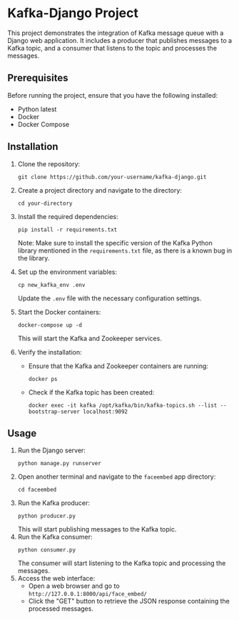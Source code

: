 # Kafka-Django Project

This project demonstrates the integration of Kafka message queue with a Django web application. It includes a producer that publishes messages to a Kafka topic, and a consumer that listens to the topic and processes the messages.

## Prerequisites

Before running the project, ensure that you have the following installed:

- Python latest
- Docker
- Docker Compose

## Installation

1. Clone the repository:
   ```
   git clone https://github.com/your-username/kafka-django.git
   ```
2. Create a project directory and navigate to the directory:
   ```
   cd your-directory
   ```
3. Install the required dependencies:
   ```
   pip install -r requirements.txt
   ```
   Note: Make sure to install the specific version of the Kafka Python library mentioned in the `requirements.txt` file, as there is a known bug in the library.
   
4. Set up the environment variables:
   ```
   cp new_kafka_env .env
   ```
   Update the `.env` file with the necessary configuration settings.
5. Start the Docker containers:
   ```
   docker-compose up -d
   ```
   This will start the Kafka and Zookeeper services.
6. Verify the installation:
   - Ensure that the Kafka and Zookeeper containers are running:
     ```
     docker ps
     ```
   - Check if the Kafka topic has been created:
     ```
     docker exec -it kafka /opt/kafka/bin/kafka-topics.sh --list --bootstrap-server localhost:9092
     ```

## Usage

1. Run the Django server:
   ```
   python manage.py runserver
   ```
2. Open another terminal and navigate to the `faceembed` app directory:
   ```
   cd faceembed
   ```
3. Run the Kafka producer:
   ```
   python producer.py
   ```
   This will start publishing messages to the Kafka topic.
4. Run the Kafka consumer:
   ```
   python consumer.py
   ```
   The consumer will start listening to the Kafka topic and processing the messages.
5. Access the web interface:
   - Open a web browser and go to `http://127.0.0.1:8000/api/face_embed/`
   - Click the "GET" button to retrieve the JSON response containing the processed messages.
